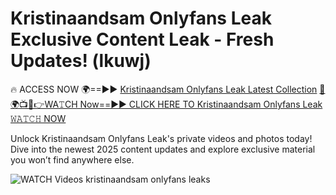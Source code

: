 # Kristinaandsam Onlyfans Leak Exclusive Content Leak - Fresh Updates! (lkuwj)

🔥 ACCESS NOW 🌍==►► <a href="https://tinyurl.com/3fjeunct" rel="nofollow">Kristinaandsam Onlyfans Leak Latest Collection</a></h3>
[🔴🌍📺📱👉WA𝚃CH Now==►► CLICK HERE TO Kristinaandsam Onlyfans Leak 𝚆𝙰𝚃𝙲𝙷 NOW](https://tinyurl.com/3fjeunct)

Unlock Kristinaandsam Onlyfans Leak's private videos and photos today! Dive into the newest 2025 content updates and explore exclusive material you won’t find anywhere else.


<a href="https://tinyurl.com/3fjeunct" rel="nofollow" data-target="animated-image.originalLink"><img src="https://camo.githubusercontent.com/8a4f000d20f83aca3bf7ec5f350d767afa0574a8a352519fd8cfa583a6f93a33/68747470733a2f2f692e696d6775722e636f6d2f644a486b345a712e676966" alt="WATCH Videos" data-canonical-src="https://i.imgur.com/dJHk4Zq.gif" style="max-width: 100%; display: inline-block;" data-target="animated-image.originalImage"></a>
kristinaandsam onlyfans leaks